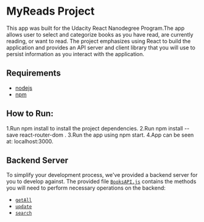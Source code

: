# MyReads Project

This app was built for the Udacity React Nanodegree Program.The app allows user to select and categorize books as you have read, are currently reading, or want to read. The project emphasizes using React to build the application and provides an API server and client library that you will use to persist information as you interact with the application.

## Requirements
* [nodejs](https://nodejs.org/en/)
* [npm](https://www.npmjs.com/)

## How to Run:

1.Run npm install to install the project dependencies.
2.Run npm install --save react-router-dom .
3.Run the app using npm start.
4.App can be seen at: localhost:3000.

## Backend Server

To simplify your development process, we've provided a backend server for you to develop against. The provided file [`BooksAPI.js`](src/BooksAPI.js) contains the methods you will need to perform necessary operations on the backend:

* [`getAll`](#getall)
* [`update`](#update)
* [`search`](#search)
